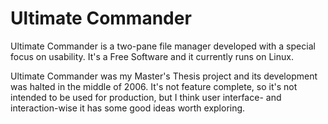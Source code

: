 Ultimate Commander
==================

Ultimate Commander is a two-pane file manager developed with a special focus on usability.  It's a Free Software and it currently runs on Linux.

Ultimate Commander was my Master's Thesis project and its development was halted in the middle of 2006. It's not feature complete, so it's not intended to be used for production, but I think user interface- and interaction-wise it has some good ideas worth exploring.
